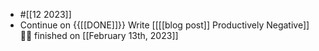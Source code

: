 - #[[12 2023]]
- Continue on {{[[DONE]]}}  Write [[[[blog post]] Productively Negative]] 👏🏼 finished on [[February 13th, 2023]]

